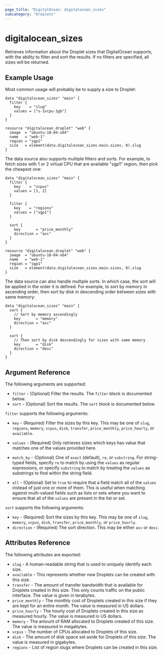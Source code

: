 ```yaml
---
page_title: "DigitalOcean: digitalocean_sizes"
subcategory: "Droplets"
---
```


# digitalocean_sizes

Retrieves information about the Droplet sizes that DigitalOcean supports, with
the ability to filter and sort the results. If no filters are specified, all sizes
will be returned.

## Example Usage

Most common usage will probably be to supply a size to Droplet:

```hcl
data "digitalocean_sizes" "main" {
  filter {
    key    = "slug"
    values = ["s-1vcpu-1gb"]
  }
}

resource "digitalocean_droplet" "web" {
  image  = "ubuntu-18-04-x64"
  name   = "web-1"
  region = "sgp1"
  size   = element(data.digitalocean_sizes.main.sizes, 0).slug
}
```

The data source also supports multiple filters and sorts. For example, to fetch sizes with 1 or 2 virtual CPU that are available "sgp1" region, then pick the cheapest one:

```hcl
data "digitalocean_sizes" "main" {
  filter {
    key    = "vcpus"
    values = [1, 2]
  }

  filter {
    key    = "regions"
    values = ["sgp1"]
  }

  sort {
    key       = "price_monthly"
    direction = "asc"
  }
}

resource "digitalocean_droplet" "web" {
  image  = "ubuntu-18-04-x64"
  name   = "web-1"
  region = "sgp1"
  size   = element(data.digitalocean_sizes.main.sizes, 0).slug
}
```

The data source can also handle multiple sorts. In which case, the sort will be applied in the order it is defined. For example, to sort by memory in ascending order, then sort by disk in descending order between sizes with same memory:

```hcl
data "digitalocean_sizes" "main" {
  sort {
    // Sort by memory ascendingly
    key       = "memory"
    direction = "asc"
  }

  sort {
    // Then sort by disk descendingly for sizes with same memory
    key       = "disk"
    direction = "desc"
  }
}
```

## Argument Reference

The following arguments are supported:

* `filter` - (Optional) Filter the results.
  The `filter` block is documented below.
* `sort` - (Optional) Sort the results.
  The `sort` block is documented below.

`filter` supports the following arguments:

* `key` - (Required) Filter the sizes by this key. This may be one of `slug`,
  `regions`, `memory`, `vcpus`, `disk`, `transfer`, `price_monthly`,
  `price_hourly`, or `available`.
* `values` - (Required) Only retrieves sizes which keys has value that matches
  one of the values provided here.
* `match_by` - (Optional) One of `exact` (default), `re`, or `substring`. For string-typed fields, specify `re` to
  match by using the `values` as regular expressions, or specify `substring` to match by treating the `values` as
  substrings to find within the string field.
  
* `all` - (Optional) Set to `true` to require that a field match all of the `values` instead of just one or more of
  them. This is useful when matching against multi-valued fields such as lists or sets where you want to ensure
  that all of the `values` are present in the list or set.

`sort` supports the following arguments:

* `key` - (Required) Sort the sizes by this key. This may be one of `slug`,
  `memory`, `vcpus`, `disk`, `transfer`, `price_monthly`, or `price_hourly`.
* `direction` - (Required) The sort direction. This may be either `asc` or `desc`.


## Attributes Reference

The following attributes are exported:

* `slug` - A human-readable string that is used to uniquely identify each size.
* `available` - This represents whether new Droplets can be created with this size.
* `transfer` - The amount of transfer bandwidth that is available for Droplets created in this size. This only counts traffic on the public interface. The value is given in terabytes.
* `price_monthly` - The monthly cost of Droplets created in this size if they are kept for an entire month. The value is measured in US dollars.
* `price_hourly` - The hourly cost of Droplets created in this size as measured hourly. The value is measured in US dollars.
* `memory` - The amount of RAM allocated to Droplets created of this size. The value is measured in megabytes.
* `vcpus` - The number of CPUs allocated to Droplets of this size.
* `disk` - The amount of disk space set aside for Droplets of this size. The value is measured in gigabytes.
* `regions` - List of region slugs where Droplets can be created in this size.

